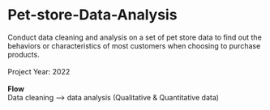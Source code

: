 # Pet-store-Data-Analysis
Conduct data cleaning and analysis on a set of pet store data to find out the behaviors or characteristics of most customers when choosing to purchase products.
<br><br>
Project Year: 2022
<br><br>
<b>Flow</b><br>
Data cleaning --> data analysis (Qualitative	& Quantitative data)
